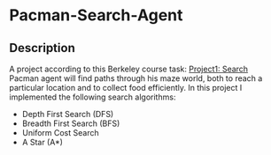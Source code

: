 # Pacman-Search-Agent
## Description
A project according to this Berkeley course task: [Project1: Search](https://inst.eecs.berkeley.edu/~cs188/fa20/project1/#introduction) <br>
Pacman agent will find paths through his maze world, both to reach a particular location and to collect food efficiently.
In this project I implemented the following search algorithms:
* Depth First Search (DFS)
* Breadth First Search (BFS)
* Uniform Cost Search
* A Star (A*)


